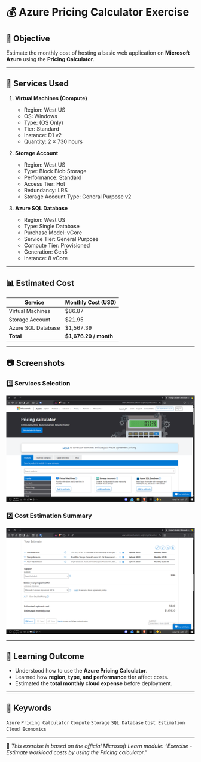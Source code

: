 # 💰 Azure Pricing Calculator Exercise

## 🎯 Objective
Estimate the monthly cost of hosting a basic web application on **Microsoft Azure** using the **Pricing Calculator**.

---

## 🧱 Services Used
1. **Virtual Machines (Compute)**  
   - Region: West US  
   - OS: Windows  
   - Type: (OS Only)  
   - Tier: Standard  
   - Instance: D1 v2  
   - Quantity: 2 × 730 hours  

2. **Storage Account**  
   - Region: West US  
   - Type: Block Blob Storage  
   - Performance: Standard  
   - Access Tier: Hot  
   - Redundancy: LRS  
   - Storage Account Type: General Purpose v2  

3. **Azure SQL Database**  
   - Region: West US  
   - Type: Single Database  
   - Purchase Model: vCore  
   - Service Tier: General Purpose  
   - Compute Tier: Provisioned  
   - Generation: Gen5  
   - Instance: 8 vCore  

---

## 📊 Estimated Cost
| Service | Monthly Cost (USD) |
|----------|--------------------|
| Virtual Machines | $86.87 |
| Storage Account | $21.95 |
| Azure SQL Database | $1,567.39 |
| **Total** | **$1,676.20 / month** |

---

## 📷 Screenshots
### 1️⃣ Services Selection
![Virtual Machine and Storage Setup](ex51.png)

### 2️⃣ Cost Estimation Summary
![Final Estimation](ex52.png)

---

## 🧠 Learning Outcome
- Understood how to use the **Azure Pricing Calculator**.  
- Learned how **region, type, and performance tier** affect costs.  
- Estimated the **total monthly cloud expense** before deployment.

---

## 🔑 Keywords
`Azure` `Pricing Calculator` `Compute` `Storage` `SQL Database` `Cost Estimation` `Cloud Economics`

---

🧾 *This exercise is based on the official Microsoft Learn module: “Exercise - Estimate workload costs by using the Pricing calculator.”*
